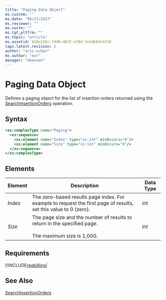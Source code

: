```yaml
---
title: "Paging Data Object"
ms.custom: ""
ms.date: "06/21/2017"
ms.reviewer: ""
ms.suite: ""
ms.tgt_pltfrm: ""
ms.topic: "article"
ms.assetid: b18e216c-fd40-4672-a764-3cbdb6dc4f30
caps.latest.revision: 5
author: "eric-urban"
ms.author: "eur"
manager: "ehansen"
---
```

# Paging Data Object
Defines a paging object for the list of insertion orders returned using the [SearchInsertionOrders](../billing-api/searchinsertionorders-service-operation.md) operation.

## Syntax

```xml
<xs:complexType name="Paging">
  <xs:sequence>
    <xs:element name="Index" type="xs:int" minOccurs="0"/>
    <xs:element name="Size" type="xs:int" minOccurs="0"/>
  </xs:sequence>
</xs:complexType>
```

## <a name="Elements"></a>Elements

|Element|Description|Data Type|
|-----------|---------------|-------------|
|*Index*|The zero-based results page index. For example to request the first page of results, set this value to 0 (zero).|*int*|
|*Size*|The page size and the number of results to return in the specified page.<br /><br />The maximum size is 1,000.|*int*|

## Requirements
[!INCLUDE[reqbilling](../billing-api/includes/reqbilling.md)]
## See Also
[SearchInsertionOrders](../billing-api/searchinsertionorders-service-operation.md)

